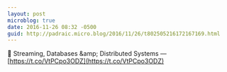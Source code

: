 ```yaml
---
layout: post
microblog: true
date: 2016-11-26 08:32 -0500
guid: http://padraic.micro.blog/2016/11/26/t802505216172167169.html
---
```

🔗 Streaming, Databases &amp;amp; Distributed Systems — [https://t.co/VtPCpo3ODZ](https://t.co/VtPCpo3ODZ)
